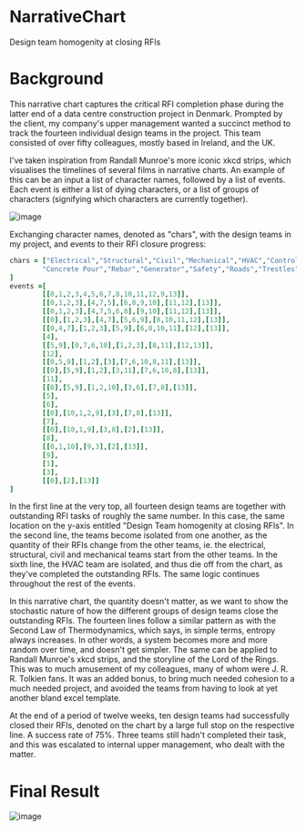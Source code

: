 # NarrativeChart
Design team homogenity at closing RFIs

# Background

This narrative chart captures the critical RFI completion phase during the latter end of a data centre construction project in Denmark. Prompted by the client, my company's upper management wanted a succinct method to track the fourteen individual design teams in the project. This team consisted of over fifty colleagues, mostly based in Ireland, and the UK. 

I've taken inspiration from Randall Munroe's more iconic xkcd strips, which visualises the timelines of several films in narrative charts. An example of this can be an input a list of character names, followed by a list of events. Each event is either a list of dying characters, or a list of groups of characters (signifying which characters are currently together). 

![image](https://user-images.githubusercontent.com/86113858/129120193-fb662645-7707-4d12-9d77-4b7c93afa2fe.png)

Exchanging character names, denoted as "chars", with the design teams in my project, and events to their RFI closure progress:

```ruby
chars = ["Electrical","Structural","Civil","Mechanical","HVAC","Controls","Plumbing",
        "Concrete Pour","Rebar","Generator","Safety","Roads","Trestles","Misc."
]
events =[
        [[0,1,2,3,4,5,6,7,8,10,11,12,9,13]],
        [[0,1,2,3],[4,7,5],[6,8,9,10],[11,12],[13]],
        [[0,1,2,3],[4,7,5,6,8],[9,10],[11,12],[13]],
        [[0],[1,2,3],[4,7],[5,6,9],[8,10,11,12],[13]],
        [[0,4,7],[1,2,3],[5,9],[6,8,10,11],[12],[13]],
        [4],
        [[5,9],[0,7,6,10],[1,2,3],[8,11],[12,13]],
        [12],
        [[0,5,9],[1,2],[3],[7,6,10,8,11],[13]],
        [[0],[5,9],[1,2],[3,11],[7,6,10,8],[13]],
        [11],
        [[0],[5,9],[1,2,10],[3,6],[7,8],[13]],
        [5],
        [6],
        [[0],[10,1,2,9],[3],[7,8],[13]],
        [7],
        [[0],[10,1,9],[3,8],[2],[13]],
        [8],
        [[0,1,10],[9,3],[2],[13]],
        [9],
        [1],
        [3],
        [[0],[2],[13]]
]
```

In the first line at the very top, all fourteen design teams are together with outstanding RFI tasks of roughly the same number. In this case, the same location on the y-axis entitled "Design Team homogenity at closing RFIs". In the second line, the teams become isolated from one another, as the quantity of their RFIs change from the other teams, ie. the electrical, structural, civil and mechanical teams start from the other teams. In the sixth line, the HVAC team are isolated, and thus die off from the chart, as they've completed the outstanding RFIs. The same logic continues throughout the rest of the events. 

In this narrative chart, the quantity doesn't matter, as we want to show the stochastic nature of how the different groups of design teams close the outstanding RFIs. The fourteen lines follow a similar pattern as with the Second Law of Thermodynamics, which says, in simple terms, entropy always increases. In other words, a system becomes more and more random over time, and doesn't get simpler. The same can be applied to Randall Munroe's xkcd strips, and the storyline of the Lord of the Rings. This was to much amusement of my colleagues, many of whom were J. R. R. Tolkien fans. It was an added bonus, to bring much needed cohesion to a much needed project, and avoided the teams from having to look at yet another bland excel template.  

At the end of a period of twelve weeks, ten design teams had successfully closed their RFIs, denoted on the chart by a large full stop on the respective line. A success rate of 75%. Three teams still hadn't completed their task, and this was escalated to internal upper management, who dealt with the matter. 

# Final Result

![image](https://user-images.githubusercontent.com/86113858/129119548-fb3e8e6d-506b-4cca-ab3a-8910891bd383.png)


